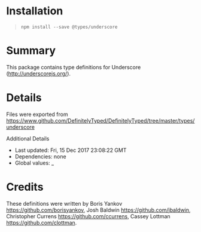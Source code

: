 # Installation
> `npm install --save @types/underscore`

# Summary
This package contains type definitions for Underscore (http://underscorejs.org/).

# Details
Files were exported from https://www.github.com/DefinitelyTyped/DefinitelyTyped/tree/master/types/underscore

Additional Details
 * Last updated: Fri, 15 Dec 2017 23:08:22 GMT
 * Dependencies: none
 * Global values: _

# Credits
These definitions were written by Boris Yankov <https://github.com/borisyankov>, Josh Baldwin <https://github.com/jbaldwin>, Christopher Currens <https://github.com/ccurrens>, Cassey Lottman <https://github.com/clottman>.
